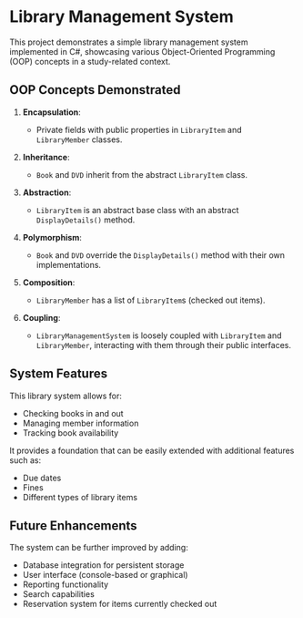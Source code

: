 # Library Management System

This project demonstrates a simple library management system implemented in C#, showcasing various Object-Oriented Programming (OOP) concepts in a study-related context.

## OOP Concepts Demonstrated

1. **Encapsulation**: 
   - Private fields with public properties in `LibraryItem` and `LibraryMember` classes.

2. **Inheritance**: 
   - `Book` and `DVD` inherit from the abstract `LibraryItem` class.

3. **Abstraction**: 
   - `LibraryItem` is an abstract base class with an abstract `DisplayDetails()` method.

4. **Polymorphism**: 
   - `Book` and `DVD` override the `DisplayDetails()` method with their own implementations.

5. **Composition**: 
   - `LibraryMember` has a list of `LibraryItem`s (checked out items).

6. **Coupling**: 
   - `LibraryManagementSystem` is loosely coupled with `LibraryItem` and `LibraryMember`, interacting with them through their public interfaces.

## System Features

This library system allows for:
- Checking books in and out
- Managing member information
- Tracking book availability

It provides a foundation that can be easily extended with additional features such as:
- Due dates
- Fines
- Different types of library items

## Future Enhancements

The system can be further improved by adding:
- Database integration for persistent storage
- User interface (console-based or graphical)
- Reporting functionality
- Search capabilities
- Reservation system for items currently checked out
